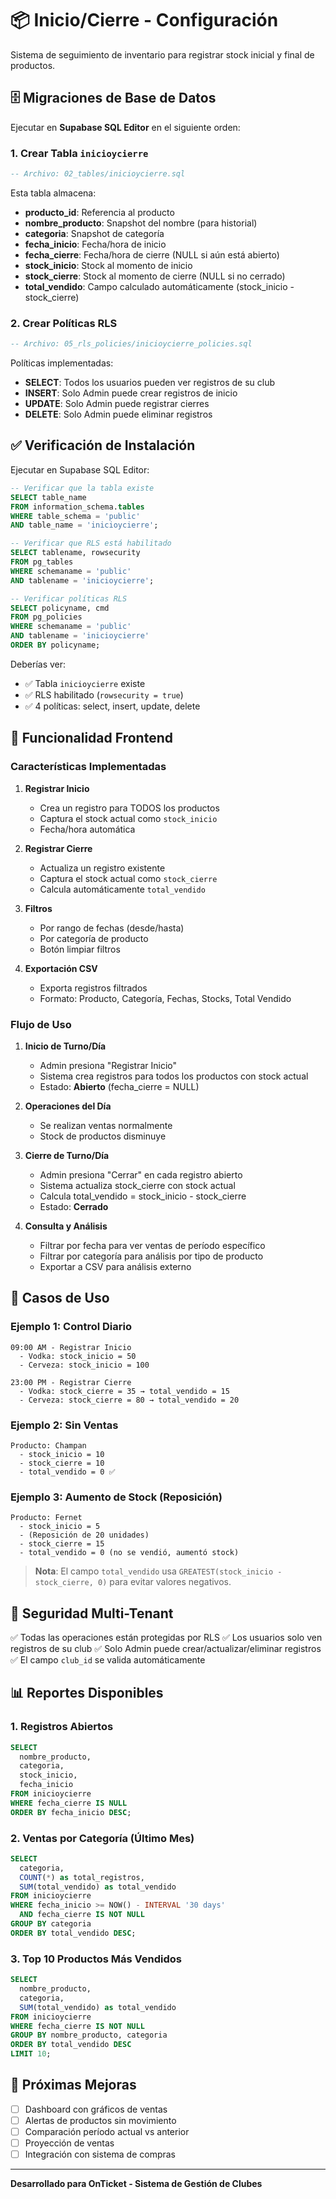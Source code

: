 # 📦 Inicio/Cierre - Configuración

Sistema de seguimiento de inventario para registrar stock inicial y final de productos.

## 🗄️ Migraciones de Base de Datos

Ejecutar en **Supabase SQL Editor** en el siguiente orden:

### 1. Crear Tabla `inicioycierre`

```sql
-- Archivo: 02_tables/inicioycierre.sql
```

Esta tabla almacena:
- **producto_id**: Referencia al producto
- **nombre_producto**: Snapshot del nombre (para historial)
- **categoria**: Snapshot de categoría
- **fecha_inicio**: Fecha/hora de inicio
- **fecha_cierre**: Fecha/hora de cierre (NULL si aún está abierto)
- **stock_inicio**: Stock al momento de inicio
- **stock_cierre**: Stock al momento de cierre (NULL si no cerrado)
- **total_vendido**: Campo calculado automáticamente (stock_inicio - stock_cierre)

### 2. Crear Políticas RLS

```sql
-- Archivo: 05_rls_policies/inicioycierre_policies.sql
```

Políticas implementadas:
- **SELECT**: Todos los usuarios pueden ver registros de su club
- **INSERT**: Solo Admin puede crear registros de inicio
- **UPDATE**: Solo Admin puede registrar cierres
- **DELETE**: Solo Admin puede eliminar registros

## ✅ Verificación de Instalación

Ejecutar en Supabase SQL Editor:

```sql
-- Verificar que la tabla existe
SELECT table_name
FROM information_schema.tables
WHERE table_schema = 'public'
AND table_name = 'inicioycierre';

-- Verificar que RLS está habilitado
SELECT tablename, rowsecurity
FROM pg_tables
WHERE schemaname = 'public'
AND tablename = 'inicioycierre';

-- Verificar políticas RLS
SELECT policyname, cmd
FROM pg_policies
WHERE schemaname = 'public'
AND tablename = 'inicioycierre'
ORDER BY policyname;
```

Deberías ver:
- ✅ Tabla `inicioycierre` existe
- ✅ RLS habilitado (`rowsecurity = true`)
- ✅ 4 políticas: select, insert, update, delete

## 📱 Funcionalidad Frontend

### Características Implementadas

1. **Registrar Inicio**
   - Crea un registro para TODOS los productos
   - Captura el stock actual como `stock_inicio`
   - Fecha/hora automática

2. **Registrar Cierre**
   - Actualiza un registro existente
   - Captura el stock actual como `stock_cierre`
   - Calcula automáticamente `total_vendido`

3. **Filtros**
   - Por rango de fechas (desde/hasta)
   - Por categoría de producto
   - Botón limpiar filtros

4. **Exportación CSV**
   - Exporta registros filtrados
   - Formato: Producto, Categoría, Fechas, Stocks, Total Vendido

### Flujo de Uso

1. **Inicio de Turno/Día**
   - Admin presiona "Registrar Inicio"
   - Sistema crea registros para todos los productos con stock actual
   - Estado: **Abierto** (fecha_cierre = NULL)

2. **Operaciones del Día**
   - Se realizan ventas normalmente
   - Stock de productos disminuye

3. **Cierre de Turno/Día**
   - Admin presiona "Cerrar" en cada registro abierto
   - Sistema actualiza stock_cierre con stock actual
   - Calcula total_vendido = stock_inicio - stock_cierre
   - Estado: **Cerrado**

4. **Consulta y Análisis**
   - Filtrar por fecha para ver ventas de período específico
   - Filtrar por categoría para análisis por tipo de producto
   - Exportar a CSV para análisis externo

## 🎯 Casos de Uso

### Ejemplo 1: Control Diario

```
09:00 AM - Registrar Inicio
  - Vodka: stock_inicio = 50
  - Cerveza: stock_inicio = 100

23:00 PM - Registrar Cierre
  - Vodka: stock_cierre = 35 → total_vendido = 15
  - Cerveza: stock_cierre = 80 → total_vendido = 20
```

### Ejemplo 2: Sin Ventas

```
Producto: Champan
  - stock_inicio = 10
  - stock_cierre = 10
  - total_vendido = 0 ✅
```

### Ejemplo 3: Aumento de Stock (Reposición)

```
Producto: Fernet
  - stock_inicio = 5
  - (Reposición de 20 unidades)
  - stock_cierre = 15
  - total_vendido = 0 (no se vendió, aumentó stock)
```

> **Nota**: El campo `total_vendido` usa `GREATEST(stock_inicio - stock_cierre, 0)` para evitar valores negativos.

## 🔐 Seguridad Multi-Tenant

✅ Todas las operaciones están protegidas por RLS
✅ Los usuarios solo ven registros de su club
✅ Solo Admin puede crear/actualizar/eliminar registros
✅ El campo `club_id` se valida automáticamente

## 📊 Reportes Disponibles

### 1. Registros Abiertos

```sql
SELECT
  nombre_producto,
  categoria,
  stock_inicio,
  fecha_inicio
FROM inicioycierre
WHERE fecha_cierre IS NULL
ORDER BY fecha_inicio DESC;
```

### 2. Ventas por Categoría (Último Mes)

```sql
SELECT
  categoria,
  COUNT(*) as total_registros,
  SUM(total_vendido) as total_vendido
FROM inicioycierre
WHERE fecha_inicio >= NOW() - INTERVAL '30 days'
  AND fecha_cierre IS NOT NULL
GROUP BY categoria
ORDER BY total_vendido DESC;
```

### 3. Top 10 Productos Más Vendidos

```sql
SELECT
  nombre_producto,
  categoria,
  SUM(total_vendido) as total_vendido
FROM inicioycierre
WHERE fecha_cierre IS NOT NULL
GROUP BY nombre_producto, categoria
ORDER BY total_vendido DESC
LIMIT 10;
```

## 🚀 Próximas Mejoras

- [ ] Dashboard con gráficos de ventas
- [ ] Alertas de productos sin movimiento
- [ ] Comparación período actual vs anterior
- [ ] Proyección de ventas
- [ ] Integración con sistema de compras

---

**Desarrollado para OnTicket - Sistema de Gestión de Clubes**
